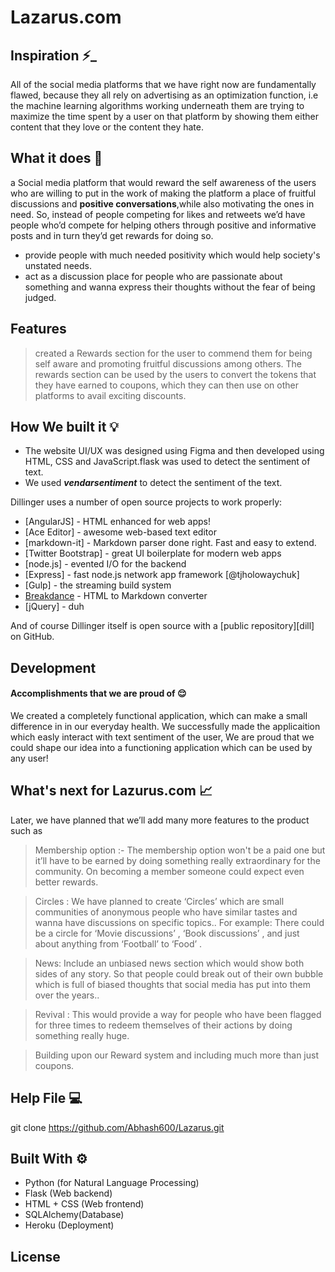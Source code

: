 # Lazarus.com
## Inspiration ⚡_

All of the social media platforms that we have right now are fundamentally flawed, because they all rely on advertising as an optimization function, i.e the machine learning algorithms working underneath them are trying to maximize the time spent by a user on that platform by showing them either content that they love or the content they hate. 
## What it does 🤖
a Social media platform that would reward the self awareness of the users who are willing to put in the work of making the platform a place of fruitful discussions and **positive conversations**,while also motivating the ones in need. 
So, instead of people competing for likes and retweets we’d have people who’d compete for helping others through positive and informative posts and in turn they’d get rewards for doing so.
- provide people with much needed positivity which would help society's unstated needs.
- act as a discussion place for people who are passionate about something and wanna express their thoughts without the fear of being judged.

## Features

> created a Rewards section for the user to commend them for being self aware and promoting fruitful discussions among others.
> The rewards section can be used by the users to convert the tokens that they have earned to coupons, which they can then use on other platforms to avail exciting discounts.


## How We built it 💡
- The website UI/UX was designed using Figma and then developed using HTML, CSS and JavaScript.flask was used to detect the sentiment of text.
- We used **_vendarsentiment_** to detect the sentiment of the text.
 


Dillinger uses a number of open source projects to work properly:

- [AngularJS] - HTML enhanced for web apps!
- [Ace Editor] - awesome web-based text editor
- [markdown-it] - Markdown parser done right. Fast and easy to extend.
- [Twitter Bootstrap] - great UI boilerplate for modern web apps
- [node.js] - evented I/O for the backend
- [Express] - fast node.js network app framework [@tjholowaychuk]
- [Gulp] - the streaming build system
- [Breakdance](https://breakdance.github.io/breakdance/) - HTML
to Markdown converter
- [jQuery] - duh

And of course Dillinger itself is open source with a [public repository][dill]
 on GitHub.



## Development


#### Accomplishments that we are proud of 😌
We created a completely functional application, which can make a small difference in in our everyday health. We successfully made the applicaition which easly interact with text sentiment of the user, We are proud that we could shape our idea into a functioning application which can be used by any user!

## What's next for Lazurus.com 📈
Later, we have planned that we’ll add many more features to the product such as 

> Membership option :- The membership option won't be a paid one but it’ll have to be earned by doing something really extraordinary for the community. On becoming a member someone could expect even better rewards.

> Circles : We have planned to create  ‘Circles’ which are small communities of anonymous people who have similar tastes and wanna have  discussions on specific topics.. For example: There could be a circle for ‘Movie discussions’ , ‘Book discussions’ ,  and just about anything from ‘Football’ to ‘Food’ .

> News: Include an unbiased news section which would show both sides of any story. So that people could break out of their own bubble which is full of biased thoughts that social media has put into them over the years..

> Revival : This would provide a way for people who have been flagged for three times to redeem themselves of their actions by doing something really huge.

> Building upon our Reward system and including much more than just coupons.

## Help File 💻
git clone https://github.com/Abhash600/Lazarus.git
## Built With ⚙
- Python (for Natural Language Processing) 
- Flask (Web backend)
- HTML + CSS (Web frontend)
- SQLAlchemy(Database)
- Heroku (Deployment)


## License
